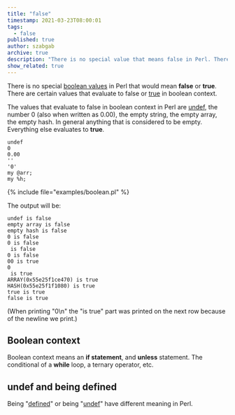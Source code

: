 ```yaml
---
title: "false"
timestamp: 2021-03-23T08:00:01
tags:
  - false
published: true
author: szabgab
archive: true
description: "There is no special value that means false in Perl. There are certain values that evaluate to false in boolean context."
show_related: true
---
```



There is no special [boolean values](/boolean-values-in-perl) in Perl that would mean **false** or **true**.
There are certain values that evaluate to false or [true](/true) in boolean context.


The values that evaluate to false in boolean context in Perl are [undef](/undef), the number 0 (also when written as 0.00),
the empty string, the empty array, the empty hash. In general anything that is considered to be empty.
Everything else evaluates to **true**.

```
undef
0
0.00
''
'0'
my @arr;
my %h;
```

{% include file="examples/boolean.pl" %}

The output will be:

```
undef is false
empty array is false
empty hash is false
0 is false
0 is false
 is false
0 is false
00 is true
0
 is true
ARRAY(0x55e25f1ce470) is true
HASH(0x55e25f1f1080) is true
true is true
false is true
```

(When printing "0\n" the "is true" part was printed on the next row because of the newline we print.)


## Boolean context

Boolean context means an **if statement**, and **unless** statement. The conditional of a <b>while</b> loop,
a ternary operator, etc.


## undef and being defined


Being "[defined](/defined)" or being "[undef](/undef)" have different meaning in Perl.


